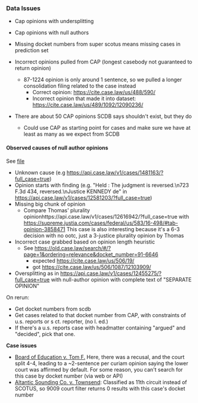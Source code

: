 ### Data Issues

- Cap opinions with undersplitting
- Cap opinions with null authors
- Missing docket numbers from super scotus means missing cases in prediction set
- Incorrect opinions pulled from CAP (longest casebody not guaranteed to return opinion)
    - 87-1224 opinion is only around 1 sentence, so we pulled a longer consolidation filing related to the case instead
        - Correct opinion: https://cite.case.law/us/488/590/
        - Incorrect opinion that made it into dataset: https://cite.case.law/us/489/1092/12090236/
    
- There are about 50 CAP opinions SCDB says shouldn't exist, but they do
    - Could use CAP as starting point for cases and make sure we have at least as many as we expect from SCDB

#### Observed causes of null author opinions

See [file](../null_authors.csv)

- Unknown cause (e.g https://api.case.law/v1/cases/1481163/?full_case=true)
- Opinion starts with finding (e.g. "Held : The judgment is reversed.\n723 F.3d 434, reversed.\nJustice KENNEDY de" in https://api.case.law/v1/cases/12581203/?full_case=true)
- Missing big chunk of opinion
    - Compare Thomas' plurality opinionhttps://api.case.law/v1/cases/12616942/?full_case=true with https://supreme.justia.com/cases/federal/us/583/16-498/#tab-opinion-3858471
    This case is also interesting because it's a 6-3 decision with no ootc, just a 3-justice plurality opinion by Thomas
- Incorrect case grabbed based on opinion length heuristic
    - See https://old.case.law/search/#/?page=1&ordering=relevance&docket_number=91-6646
        - expected https://cite.case.law/us/506/19/
        - got https://cite.case.law/us/506/1087/12103909/
- Oversplitting as in https://api.case.law/v1/cases/12455275/?full_case=true with null-author opinion with complete text of "SEPARATE OPINION"


On rerun:
- Get docket numbers from scdb
- Get cases related to that docket number from CAP, with constraints of u.s. reports or s ct. reporter, (no l. ed.)
- If there's a u.s. reports case with headmatter containing "argued" and "decided", pick that one.



**Case issues**
- [Board of Education v. Tom F.](https://cite.case.law/us/552/1/) Here, there was a recusal, and the court split 4-4, leading to a ~2-sentence per curiam opinion saying the lower court was affirmed by default. For some reason, you can't search for this case by docket number (via web or API)
- [Altantic Sounding Co. v. Townsend](https://cite.case.law/us/557/404/): Classified as 11th circuit instead of SCOTUS, so 9009 court filter returns 0 results with this case's docket number